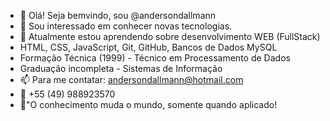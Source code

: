 - 👋 Olá! Seja bemvindo, sou @andersondallmann
- 👀 Sou interessado em conhecer novas tecnologias.
- 🌱 Atualmente estou aprendendo sobre desenvolvimento WEB (FullStack)
- HTML, CSS, JavaScript, Git, GitHub, Bancos de Dados MySQL
- Formação Técnica (1999) - Técnico em Processamento de Dados
- Graduação incompleta - Sistemas de Informação
- 📫 Para me contatar: andersondallmann@hotmail.com
- 📱 +55 (49) 988923570
- 📘"O conhecimento muda o mundo, somente quando aplicado!

<!---
andersondallmann/andersondallmann is a ✨ special ✨ repository because its `README.md` (this file) appears on your GitHub profile.
You can click the Preview link to take a look at your changes.
--->
